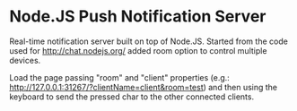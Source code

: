 # Node.JS Push Notification Server #

Real-time notification server built on top of Node.JS. Started from the code used for http://chat.nodejs.org/ added room option to control multiple devices.

Load the page passing "room" and "client" properties (e.g.: http://127.0.0.1:31267/?clientName=client&room=test) and then using the keyboard to send the pressed char to the other connected clients.

